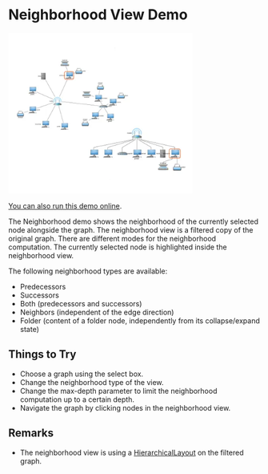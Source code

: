 <!--
 //////////////////////////////////////////////////////////////////////////////
 // @license
 // This file is part of yFiles for HTML.
 // Use is subject to license terms.
 //
 // Copyright (c) by yWorks GmbH, Vor dem Kreuzberg 28,
 // 72070 Tuebingen, Germany. All rights reserved.
 //
 //////////////////////////////////////////////////////////////////////////////
-->
# Neighborhood View Demo

<img src="../../../doc/demo-thumbnails/neighborhood-view.webp" alt="demo-thumbnail" height="320"/>

[You can also run this demo online](https://www.yfiles.com/demos/showcase/neighborhood/).

The Neighborhood demo shows the neighborhood of the currently selected node alongside the graph. The neighborhood view is a filtered copy of the original graph. There are different modes for the neighborhood computation. The currently selected node is highlighted inside the neighborhood view.

The following neighborhood types are available:

- Predecessors
- Successors
- Both (predecessors and successors)
- Neighbors (independent of the edge direction)
- Folder (content of a folder node, independently from its collapse/expand state)

## Things to Try

- Choose a graph using the select box.
- Change the neighborhood type of the view.
- Change the max-depth parameter to limit the neighborhood computation up to a certain depth.
- Navigate the graph by clicking nodes in the neighborhood view.

## Remarks

- The neighborhood view is using a [HierarchicalLayout](https://docs.yworks.com/yfileshtml/#/api/HierarchicalLayout) on the filtered graph.
